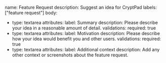 name: Feature Request
description: Suggest an idea for CryptPad
labels: ["feature request"]
body:
  - type: textarea
    attributes:
      label: Summary
      description: Please describe your idea in a reasonable amount of detail.
    validations:
      required: true
  - type: textarea
    attributes:
      label: Motivation
      description: Please describe how your idea would benefit you and other users.
    validations:
      required: true
  - type: textarea
    attributes:
      label: Additional context
      description: Add any other context or screenshots about the feature request.
